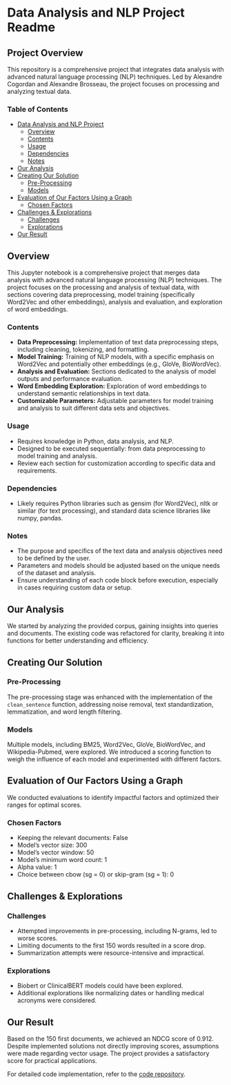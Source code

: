 # Data Analysis and NLP Project Readme

## Project Overview

This repository is a comprehensive project that integrates data analysis with advanced natural language processing (NLP) techniques. Led by Alexandre Cogordan and Alexandre Brosseau, the project focuses on processing and analyzing textual data.

### Table of Contents

- [Data Analysis and NLP Project](#data-analysis-and-nlp-project)
  - [Overview](#overview)
  - [Contents](#contents)
  - [Usage](#usage)
  - [Dependencies](#dependencies)
  - [Notes](#notes)
- [Our Analysis](#our-analysis)
- [Creating Our Solution](#creating-our-solution)
  - [Pre-Processing](#pre-processing)
  - [Models](#models)
- [Evaluation of Our Factors Using a Graph](#evaluation-of-our-factors-using-a-graph)
  - [Chosen Factors](#chosen-factors)
- [Challenges & Explorations](#challenges--explorations)
  - [Challenges](#challenges)
  - [Explorations](#explorations)
- [Our Result](#our-result)

## Overview

This Jupyter notebook is a comprehensive project that merges data analysis with advanced natural language processing (NLP) techniques. The project focuses on the processing and analysis of textual data, with sections covering data preprocessing, model training (specifically Word2Vec and other embeddings), analysis and evaluation, and exploration of word embeddings.

### Contents

- **Data Preprocessing:** Implementation of text data preprocessing steps, including cleaning, tokenizing, and formatting.
- **Model Training:** Training of NLP models, with a specific emphasis on Word2Vec and potentially other embeddings (e.g., GloVe, BioWordVec).
- **Analysis and Evaluation:** Sections dedicated to the analysis of model outputs and performance evaluation.
- **Word Embedding Exploration:** Exploration of word embeddings to understand semantic relationships in text data.
- **Customizable Parameters:** Adjustable parameters for model training and analysis to suit different data sets and objectives.

### Usage

- Requires knowledge in Python, data analysis, and NLP.
- Designed to be executed sequentially: from data preprocessing to model training and analysis.
- Review each section for customization according to specific data and requirements.

### Dependencies

- Likely requires Python libraries such as gensim (for Word2Vec), nltk or similar (for text processing), and standard data science libraries like numpy, pandas.

### Notes

- The purpose and specifics of the text data and analysis objectives need to be defined by the user.
- Parameters and models should be adjusted based on the unique needs of the dataset and analysis.
- Ensure understanding of each code block before execution, especially in cases requiring custom data or setup.

## Our Analysis

We started by analyzing the provided corpus, gaining insights into queries and documents. The existing code was refactored for clarity, breaking it into functions for better understanding and efficiency.

## Creating Our Solution

### Pre-Processing

The pre-processing stage was enhanced with the implementation of the `clean_sentence` function, addressing noise removal, text standardization, lemmatization, and word length filtering.

### Models

Multiple models, including BM25, Word2Vec, GloVe, BioWordVec, and Wikipedia-Pubmed, were explored. We introduced a scoring function to weigh the influence of each model and experimented with different factors.

## Evaluation of Our Factors Using a Graph

We conducted evaluations to identify impactful factors and optimized their ranges for optimal scores.

### Chosen Factors

- Keeping the relevant documents: False
- Model’s vector size: 300
- Model’s vector window: 50
- Model’s minimum word count: 1
- Alpha value: 1
- Choice between cbow (sg = 0) or skip-gram (sg = 1): 0

## Challenges & Explorations

### Challenges

- Attempted improvements in pre-processing, including N-grams, led to worse scores.
- Limiting documents to the first 150 words resulted in a score drop.
- Summarization attempts were resource-intensive and impractical.

### Explorations

- Biobert or ClinicalBERT models could have been explored.
- Additional explorations like normalizing dates or handling medical acronyms were considered.

## Our Result

Based on the 150 first documents, we achieved an NDCG score of 0.912. Despite implemented solutions not directly improving scores, assumptions were made regarding vector usage. The project provides a satisfactory score for practical applications.

For detailed code implementation, refer to the [code repository](https://bit.ly/projet-nlp).
